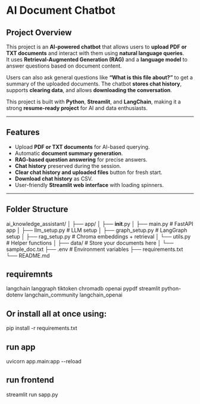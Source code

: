 # AI Document Chatbot

## Project Overview

This project is an **AI-powered chatbot** that allows users to **upload PDF or TXT documents** and interact with them using **natural language queries**.  
It uses **Retrieval-Augmented Generation (RAG)** and a **language model** to answer questions based on document content.  

Users can also ask general questions like **“What is this file about?”** to get a summary of the uploaded documents. The chatbot **stores chat history**, supports **clearing data**, and allows **downloading the conversation**.  

This project is built with **Python**, **Streamlit**, and **LangChain**, making it a strong **resume-ready project** for AI and data enthusiasts.  

---

## Features

- Upload **PDF or TXT documents** for AI-based querying.  
- Automatic **document summary generation**.  
- **RAG-based question answering** for precise answers.  
- **Chat history** preserved during the session.  
- **Clear chat history and uploaded files** button for fresh start.  
- **Download chat history** as CSV.  
- User-friendly **Streamlit web interface** with loading spinners.  

---

## Folder Structure
ai_knowledge_assistant/
│
├── app/
│   ├── __init__.py
│   ├── main.py          # FastAPI app
│   ├── llm_setup.py     # LLM setup
│   ├── graph_setup.py   # LangGraph setup
│   ├── rag_setup.py     # Chroma embeddings + retrieval
│   └── utils.py         # Helper functions
│
├── data/                # Store your documents here
│   └── sample_doc.txt
├── .env                 # Environment variables
├── requirements.txt
└── README.md



## requiremnts
langchain
langgraph
tiktoken
chromadb
openai
pypdf
streamlit
python-dotenv
langchain_community
langchain_openai

## Or install all at once using:

pip install -r requirements.txt


## run app
uvicorn app.main:app --reload


## run frontend


streamlit run sapp.py
